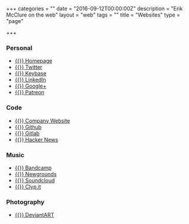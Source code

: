 +++
categories = ""
date = "2016-09-12T00:00:00Z"
description = "Erik McClure on the web"
layout = "web"
tags = ""
title = "Websites"
type = "page"

+++
### Personal
 * [{{<icon home fa-lg>}} Homepage](/)
 * [{{<icon twitter fa-lg>}} Twitter](https://twitter.com/blackhole0173)
 * [{{<icon key fa-lg>}} Keybase](https://keybase.io/blackhole)
 * [{{<icon linkedin fa-lg>}} LinkedIn](https://www.linkedin.com/in/erikmcclure/)
 * [{{<icon google-plus fa-lg>}} Google+](https://plus.google.com/+ErikMcClure)
 * [{{<icon paypal fa-lg>}} Patreon](https://www.patreon.com/erikmcclure)
 
### Code
 * [{{<icon globe fa-lg>}} Company Website](http://www.blackspherestudios.com/)
 * [{{<icon github fa-lg>}} Github](https://github.com/blackhole12)
 * [{{<icon gitlab fa-lg>}} Gitlab](https://gitlab.com/blackhole12)
 * [{{<icon hacker-news fa-lg>}} Hacker News](https://news.ycombinator.com/user?id=blackhole)
 
### Music
  * [{{<icon bandcamp fa-lg>}} Bandcamp](https://erikmcclure.bandcamp.com/)
  * [{{<icon globe fa-lg>}} Newgrounds](https://blackhole12.newgrounds.com/)
  * [{{<icon soundcloud fa-lg>}} Soundcloud](https://soundcloud.com/blackhole12)
  * [{{<icon music fa-lg>}} Clyp.it](https://clyp.it/user/0xgutex4)
  
### Photography
  * [{{<icon deviantart fa-lg>}} DeviantART](https://blackhole12.deviantart.com/)